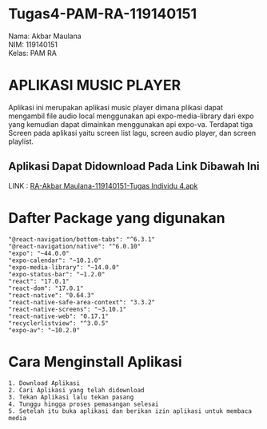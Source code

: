 # Tugas4-PAM-RA-119140151
Nama: Akbar Maulana<br>
NIM: 119140151<br>
Kelas: PAM RA
# APLIKASI MUSIC PLAYER
Aplikasi ini merupakan aplikasi music player dimana plikasi dapat mengambil file audio local menggunakan api expo-media-library dari expo yang kemudian dapat dimainkan menggunakan api expo-va. Terdapat tiga Screen pada aplikasi yaitu screen list lagu, screen audio player, dan screen playlist.<br>
## Aplikasi Dapat Didownload Pada Link Dibawah Ini
LINK : [RA-Akbar Maulana-119140151-Tugas Individu 4.apk](https://drive.google.com/file/d/1jzGBDIs_O410EnV2DGw1JQvcg1hHWzZI/view?usp=sharing)

# Dafter Package yang digunakan
    "@react-navigation/bottom-tabs": "^6.3.1"
    "@react-navigation/native": "^6.0.10"
    "expo": "~44.0.0"
    "expo-calendar": "~10.1.0"
    "expo-media-library": "~14.0.0"
    "expo-status-bar": "~1.2.0"
    "react": "17.0.1"
    "react-dom": "17.0.1"
    "react-native": "0.64.3"
    "react-native-safe-area-context": "3.3.2"
    "react-native-screens": "~3.10.1"
    "react-native-web": "0.17.1"
    "recyclerlistview": "^3.0.5"
    "expo-av": "~10.2.0"
# Cara Menginstall Aplikasi
    1. Download Aplikasi
    2. Cari Aplikasi yang telah didownload
    3. Tekan Aplikasi lalu tekan pasang
    4. Tunggu hingga proses pemasangan selesai
    5. Setelah itu buka aplikasi dan berikan izin aplikasi untuk membaca media
